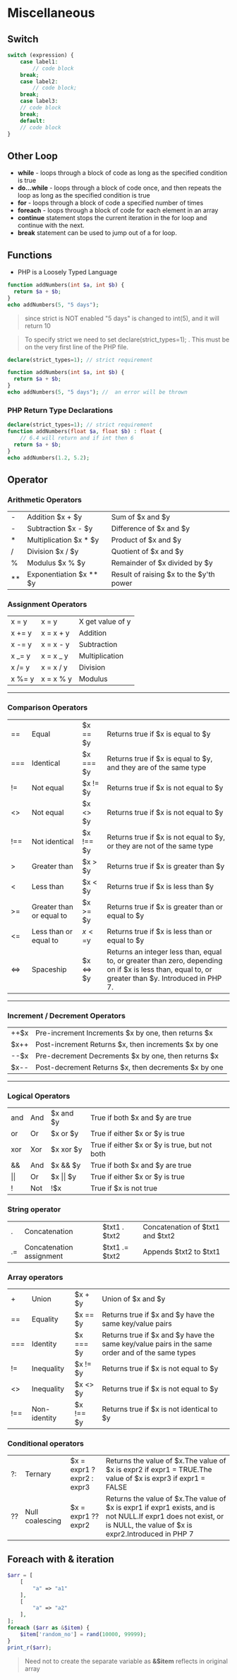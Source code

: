 # Miscellaneous

## Switch

```php
switch (expression) {
    case label1:
        // code block
    break;
    case label2:
        // code block;
    break;
    case label3:
    // code block
    break;
    default:
    // code block
}
```

## Other Loop

* **while** - loops through a block of code as long as the specified condition is true
* **do...while** - loops through a block of code once, and then repeats the loop as long as the specified condition is true
* **for** - loops through a block of code a specified number of times
* **foreach** - loops through a block of code for each element in an array
* **continue** statement stops the current iteration in the for loop and continue with the next.
* **break** statement can be used to jump out of a for loop.

## Functions

* PHP is a Loosely Typed Language

```php
function addNumbers(int $a, int $b) {
  return $a + $b;
}
echo addNumbers(5, "5 days");
```

> since strict is NOT enabled "5 days" is changed to int(5), and it will return 10

> To specify strict we need to set declare(strict_types=1); . This must be on the very first line of the PHP file.

```php
declare(strict_types=1); // strict requirement

function addNumbers(int $a, int $b) {
  return $a + $b;
}
echo addNumbers(5, "5 days"); //  an error will be thrown
```

### PHP Return Type Declarations

```php
declare(strict_types=1); // strict requirement
function addNumbers(float $a, float $b) : float {
    // 6.4 will return and if int then 6
  return $a + $b;
}
echo addNumbers(1.2, 5.2);
```

## Operator

### Arithmetic Operators

|      |                           |                                         |
| ---- | ------------------------- | --------------------------------------- |
| -    | Addition $x + $y          | Sum of $x and $y                        |
| -    | Subtraction $x - $y       | Difference of $x and $y                 |
| \*   | Multiplication $x \* $y   | Product of $x and $y                    |
| /    | Division $x / $y          | Quotient of $x and $y                   |
| %    | Modulus $x % $y           | Remainder of $x divided by $y           |
| \*\* | Exponentiation $x \*\* $y | Result of raising $x to the $y'th power |

### Assignment Operators

|         |            |                  |
| ------- | ---------- | ---------------- |
| x = y   | x = y      | X get value of y |
| x += y  | x = x + y  | Addition         |
| x -= y  | x = x - y  | Subtraction      |
| x \_= y | x = x \_ y | Multiplication   |
| x /= y  | x = x / y  | Division         |
| x %= y  | x = x % y  | Modulus          |

---

### Comparison Operators

|     |                          |           |                                                                                                                                                   |
| --- | ------------------------ | --------- | ------------------------------------------------------------------------------------------------------------------------------------------------- |
| ==  | Equal                    | $x == $y  | Returns true if $x is equal to $y                                                                                                                 |
| === | Identical                | $x === $y | Returns true if $x is equal to $y, and they are of the same type                                                                                  |
| !=  | Not equal                | $x != $y  | Returns true if $x is not equal to $y                                                                                                             |
| <>  | Not equal                | $x <> $y  | Returns true if $x is not equal to $y                                                                                                             |
| !== | Not identical            | $x !== $y | Returns true if $x is not equal to $y, or they are not of the same type                                                                           |
| >   | Greater than             | $x > $y   | Returns true if $x is greater than $y                                                                                                             |
| <   | Less than                | $x < $y   | Returns true if $x is less than $y                                                                                                                |
| >=  | Greater than or equal to | $x >= $y  | Returns true if $x is greater than or equal to $y                                                                                                 |
| <=  | Less than or equal to    | $x <=$y   | Returns true if $x is less than or equal to $y                                                                                                    |
| <=> | Spaceship                | $x <=> $y | Returns an integer less than, equal to, or greater than zero, depending on if $x is less than, equal to, or greater than $y. Introduced in PHP 7. |

---

### Increment / Decrement Operators

|      |                                                      |
| ---- | ---------------------------------------------------- |
| ++$x | Pre-increment Increments $x by one, then returns $x  |
| $x++ | Post-increment Returns $x, then increments $x by one |
| --$x | Pre-decrement Decrements $x by one, then returns $x  |
| $x-- | Post-decrement Returns $x, then decrements $x by one |

---

### Logical Operators

|      |     |            |                                               |
| ---- | --- | ---------- | --------------------------------------------- |
| and  | And | $x and $y  | True if both $x and $y are true               |
| or   | Or  | $x or $y   | True if either $x or $y is true               |
| xor  | Xor | $x xor $y  | True if either $x or $y is true, but not both |
| &&   | And | $x && $y   | True if both $x and $y are true               |
| \|\| | Or  | $x \|\| $y | True if either $x or $y is true               |
| !    | Not | !$x        | True if $x is not true                        |

### String operator

|     |                          |                |                                  |
| --- | ------------------------ | -------------- | -------------------------------- |
| .   | Concatenation            | $txt1 . $txt2  | Concatenation of $txt1 and $txt2 |
| .=  | Concatenation assignment | $txt1 .= $txt2 | Appends $txt2 to $txt1           |

### Array operators
 
|     |                          |                |                                  |
|---|------------------------|--------------|-------------------------------|
| +	|Union	|$x + $y	|Union of $x and $y	
| ==	|Equality	|$x == $y	|Returns true if $x and $y have the same key/value pairs	
| ===	|Identity	|$x === $y|	Returns true if $x and $y have the same key/value pairs in the same order and of the same types	
| !=	|Inequality	|$x != $y	|Returns true if $x is not equal to $y	
| <>	|Inequality	|$x <> $y|	Returns true if $x is not equal to $y	
| !==	|Non-identity	|$x !== $y|	Returns true if $x is not identical to $y

### Conditional operators
 
|     |                          |                |                                  |
|---|------------------------|--------------|-------------------------------|
|?:	|Ternary	|$x = expr1 ? expr2 : expr3|	Returns the value of $x.The value of $x is expr2 if expr1 = TRUE.The value of $x is expr3 if expr1 = FALSE	
|??|Null coalescing	|$x = expr1 ?? expr2|Returns the value of $x.The value of $x is expr1 if expr1 exists, and is not NULL.If expr1 does not exist, or is NULL, the value of $x is expr2.Introduced in PHP 7 

## Foreach with & iteration

```php
$arr = [
    [
        "a" => "a1"
    ],
    [
        "a" => "a2"
    ],
];
foreach ($arr as &$item) {
    $item['random_no'] = rand(10000, 99999);
}
print_r($arr);
```

> Need not to create the separate variable as **&$item** reflects in original array
